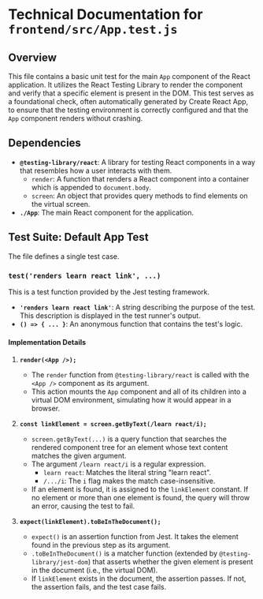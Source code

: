# Technical Documentation for `frontend/src/App.test.js`

## Overview

This file contains a basic unit test for the main `App` component of the React application. It utilizes the React Testing Library to render the component and verify that a specific element is present in the DOM. This test serves as a foundational check, often automatically generated by Create React App, to ensure that the testing environment is correctly configured and that the `App` component renders without crashing.

## Dependencies

-   **`@testing-library/react`**: A library for testing React components in a way that resembles how a user interacts with them.
    -   `render`: A function that renders a React component into a container which is appended to `document.body`.
    -   `screen`: An object that provides query methods to find elements on the virtual screen.
-   **`./App`**: The main React component for the application.

## Test Suite: Default App Test

The file defines a single test case.

### `test('renders learn react link', ...)`

This is a test function provided by the Jest testing framework.

-   **`'renders learn react link'`**: A string describing the purpose of the test. This description is displayed in the test runner's output.
-   **`() => { ... }`**: An anonymous function that contains the test's logic.

#### Implementation Details

1.  **`render(<App />);`**
    -   The `render` function from `@testing-library/react` is called with the `<App />` component as its argument.
    -   This action mounts the `App` component and all of its children into a virtual DOM environment, simulating how it would appear in a browser.

2.  **`const linkElement = screen.getByText(/learn react/i);`**
    -   `screen.getByText(...)` is a query function that searches the rendered component tree for an element whose text content matches the given argument.
    -   The argument `/learn react/i` is a regular expression.
        -   `learn react`: Matches the literal string "learn react".
        -   `/.../i`: The `i` flag makes the match case-insensitive.
    -   If an element is found, it is assigned to the `linkElement` constant. If no element or more than one element is found, the query will throw an error, causing the test to fail.

3.  **`expect(linkElement).toBeInTheDocument();`**
    -   `expect()` is an assertion function from Jest. It takes the element found in the previous step as its argument.
    -   `.toBeInTheDocument()` is a matcher function (extended by `@testing-library/jest-dom`) that asserts whether the given element is present in the document (i.e., the virtual DOM).
    -   If `linkElement` exists in the document, the assertion passes. If not, the assertion fails, and the test case fails.